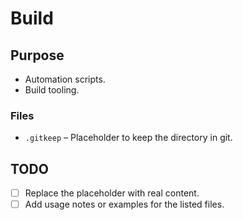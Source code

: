 # Build

## Purpose
- Automation scripts.
- Build tooling.

### Files
- `.gitkeep` – Placeholder to keep the directory in git.

## TODO
- [ ] Replace the placeholder with real content.
- [ ] Add usage notes or examples for the listed files.
